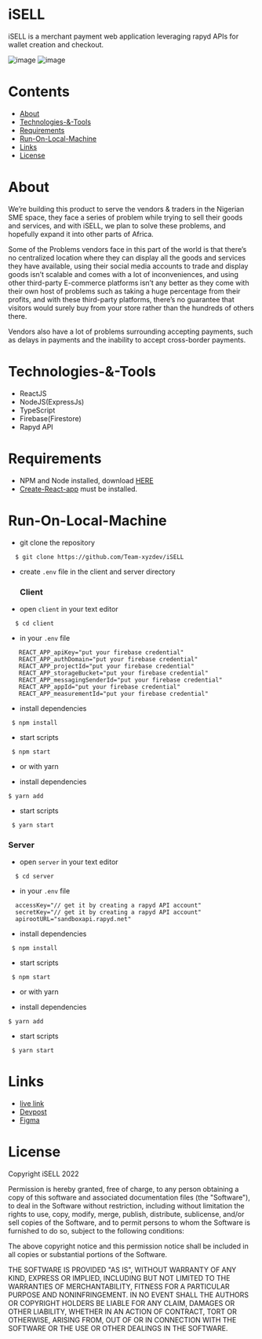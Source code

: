 # iSELL
iSELL is a merchant payment web application leveraging rapyd APIs for wallet creation and checkout.

![image](https://i.postimg.cc/k46y3sNx/rsz-original.png)
![image](https://d112y698adiu2z.cloudfront.net/photos/production/software_photos/002/227/665/datas/original.png)

Contents
=================
<!--ts-->
* [About](#About)
* [Technologies-&-Tools](#Technologies-&-Tools)
* [Requirements](#Requirements)
* [Run-On-Local-Machine](#Run-On-Local-Machine)
* [Links](#Links)
* [License](#License)
<!--te-->

About
============
We’re building this product to serve the vendors & traders in the Nigerian SME space, they face a series of problem while trying to sell their goods and services, and with iSELL, we plan to solve these problems, and hopefully expand it into other parts of Africa.

Some of the Problems vendors face in this part of the world is that there’s no centralized location where they can display all the goods and services they have available, using their social media accounts to trade and display goods isn’t scalable and comes with a lot of inconveniences, and using other third-party E-commerce platforms isn’t any better as they come with their own host of problems such as taking a huge percentage from their profits, and with these third-party platforms, there’s no guarantee that visitors would surely buy from your store rather than the hundreds of others there.

Vendors also have a lot of problems surrounding accepting payments, such as delays in payments and the inability to accept cross-border payments.

Technologies-&-Tools
============
- ReactJS
- NodeJS(ExpressJs)
- TypeScript
- Firebase(Firestore)
- Rapyd API

Requirements
============
* NPM and Node installed, download [HERE](https://phoenixnap.com/kb/install-node-js-npm-on-windows)
* [Create-React-app](https://reactjs.org/docs/create-a-new-react-app.html) must be installed.


Run-On-Local-Machine
============
* git clone the repository

```
  $ git clone https://github.com/Team-xyzdev/iSELL
```
* create `.env` file in the client and server directory



  ### Client

* open `client` in your text editor

```
  $ cd client
```

* in your `.env` file

```
   REACT_APP_apiKey="put your firebase credential"
   REACT_APP_authDomain="put your firebase credential"
   REACT_APP_projectId="put your firebase credential"
   REACT_APP_storageBucket="put your firebase credential"
   REACT_APP_messagingSenderId="put your firebase credential"
   REACT_APP_appId="put your firebase credential"
   REACT_APP_measurementId="put your firebase credential"
```

- install dependencies 
```
 $ npm install
```
- start scripts

```
 $ npm start
```

* or with yarn

- install dependencies 
```
$ yarn add
```
- start scripts
```
 $ yarn start
```

  ### Server
   
* open `server` in your text editor

```
  $ cd server
```

* in your `.env` file

```
  accessKey="// get it by creating a rapyd API account"
  secretKey="// get it by creating a rapyd API account"
  apirootURL="sandboxapi.rapyd.net"
```

- install dependencies 
```
 $ npm install
```
- start scripts

```
 $ npm start
```

* or with yarn

- install dependencies 
```
$ yarn add
```
- start scripts
```
 $ yarn start
```
Links
============
* [live link](https://i-sell.netlify.app/)
* [Devpost](https://devpost.com/software/isell)
* [Figma](https://www.figma.com/file/ZbSmB7scxfoeWxkgybsfpL/iSell?node-id=263%3A492)


License
============

Copyright iSELL 2022

Permission is hereby granted, free of charge, to any person obtaining a copy of this software and associated documentation files (the "Software"), to deal in the Software without restriction, including without limitation the rights to use, copy, modify, merge, publish, distribute, sublicense, and/or sell copies of the Software, and to permit persons to whom the Software is furnished to do so, subject to the following conditions:

The above copyright notice and this permission notice shall be included in all copies or substantial portions of the Software.

THE SOFTWARE IS PROVIDED "AS IS", WITHOUT WARRANTY OF ANY KIND, EXPRESS OR IMPLIED, INCLUDING BUT NOT LIMITED TO THE WARRANTIES OF MERCHANTABILITY, FITNESS FOR A PARTICULAR PURPOSE AND NONINFRINGEMENT. IN NO EVENT SHALL THE AUTHORS OR COPYRIGHT HOLDERS BE LIABLE FOR ANY CLAIM, DAMAGES OR OTHER LIABILITY, WHETHER IN AN ACTION OF CONTRACT, TORT OR OTHERWISE, ARISING FROM, OUT OF OR IN CONNECTION WITH THE SOFTWARE OR THE USE OR OTHER DEALINGS IN THE SOFTWARE.
